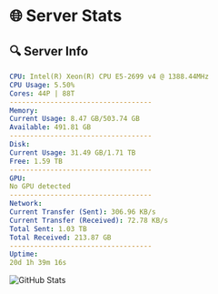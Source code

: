 # 🌐 Server Stats
## 🔍 Server Info
```yaml
CPU: Intel(R) Xeon(R) CPU E5-2699 v4 @ 1388.44MHz
CPU Usage: 5.50%
Cores: 44P | 88T
-----------------------------------
Memory:
Current Usage: 8.47 GB/503.74 GB
Available: 491.81 GB
-----------------------------------
Disk:
Current Usage: 31.49 GB/1.71 TB
Free: 1.59 TB
-----------------------------------
GPU:
No GPU detected
-----------------------------------
Network:
Current Transfer (Sent): 306.96 KB/s
Current Transfer (Received): 72.78 KB/s
Total Sent: 1.03 TB
Total Received: 213.87 GB
-----------------------------------
Uptime:
20d 1h 39m 16s
```
![GitHub Stats](https://img.shields.io/badge/Updated-2025-05-09_18:48:04-blue)